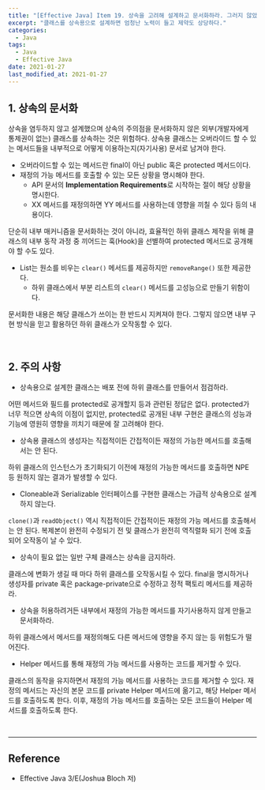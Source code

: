 ```yaml
---
title: "[Effective Java] Item 19. 상속을 고려해 설계하고 문서화하라. 그러지 않았다면 상속을 금지하라"
excerpt: "클래스를 상속용으로 설계하면 엄청난 노력이 들고 제약도 상당하다."
categories:
  - Java
tags:
  - Java
  - Effective Java
date: 2021-01-27
last_modified_at: 2021-01-27
---
```


## 1. 상속의 문서화

상속을 염두하지 않고 설계했으며 상속의 주의점을 문서화하지 않은 외부(개발자에게 통제권이 없는) 클래스를 상속하는 것은 위험하다. 상속용 클래스는 오버라이드 할 수 있는 메서드들을 내부적으로 어떻게 이용하는지(자기사용) 문서로 남겨야 한다.

* 오버라이드할 수 있는 메서드란 final이 아닌 public 혹은 protected 메서드이다.
* 재정의 가능 메서드를 호출할 수 있는 모든 상황을 명시해야 한다.
  * API 문서의 **Implementation Requirements**로 시작하는 절이 해당 상황을 명시한다.
  * XX 메서드를 재정의하면 YY 메서드를 사용하는데 영향을 끼칠 수 있다 등의 내용이다.

단순히 내부 매커니즘을 문서화하는 것이 아니라, 효율적인 하위 클래스 제작을 위해 클래스의 내부 동작 과정 중 끼어드는 훅(Hook)을 선별하여 protected 메서드로 공개해야 할 수도 있다.

* List는 원소를 비우는 ``clear()`` 메서드를 제공하지만 ``removeRange()`` 또한 제공한다.
  * 하위 클래스에서 부분 리스트의 ``clear()`` 메서드를 고성능으로 만들기 위함이다.

문서화한 내용은 해당 클래스가 쓰이는 한 반드시 지켜져야 한다. 그렇지 않으면 내부 구현 방식을 믿고 활용하던 하위 클래스가 오작동할 수 있다.

<br>

## 2. 주의 사항

* 상속용으로 설계한 클래스는 배포 전에 하위 클래스를 만들어서 점검하라.

어떤 메서드와 필드를 protected로 공개할지 등과 관련된 정답은 없다. protected가 너무 적으면 상속의 이점이 없지만, protected로 공개된 내부 구현은 클래스의 성능과 기능에 영원히 영향을 끼치기 때문에 잘 고려해야 한다.

* 상속용 클래스의 생성자는 직접적이든 간접적이든 재정의 가능한 메서드를 호출해서는 안 된다.

하위 클래스의 인스턴스가 초기화되기 이전에 재정의 가능한 메서드를 호출하면 NPE 등 원하지 않는 결과가 발생할 수 있다.

* Cloneable과 Serializable 인터페이스를 구현한 클래스는 가급적 상속용으로 설계하지 않는다.

``clone()``과 ``readObject()`` 역시 직접적이든 간접적이든 재정의 가능 메서드를 호출해서는 안 된다. 복제본이 완전히 수정되기 전 및 클래스가 완전히 역직렬화 되기 전에 호출되어 오작동이 날 수 있다.

* 상속이 필요 없는 일반 구체 클래스는 상속을 금지하라.

클래스에 변화가 생길 때 마다 하위 클래스를 오작동시킬 수 있다. final을 명시하거나 생성자를 private 혹은 package-private으로 수정하고 정적 팩토리 메서드를 제공하라.

* 상속을 허용하려거든 내부에서 재정의 가능한 메서드를 자기사용하지 않게 만들고 문서화하라.

하위 클래스에서 메서드를 재정의해도 다른 메서드에 영향을 주지 않는 등 위험도가 떨어진다.

* Helper 메서드를 통해 재정의 가능 메서드를 사용하는 코드를 제거할 수 있다.

클래스의 동작을 유지하면서 재정의 가능 메서드를 사용하는 코드를 제거할 수 있다. 재정의 메서드는 자신의 본문 코드를 private Helper 메서드에 옮기고, 해당 Helper 메서드를 호출하도록 한다. 이후, 재정의 가능 메서드를 호출하는 모든 코드들이 Helper 메서드를 호출하도록 한다.

<br>

---

## Reference

* Effective Java 3/E(Joshua Bloch 저)
